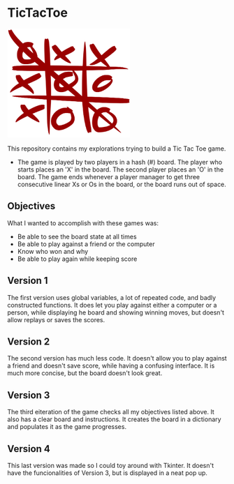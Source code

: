# TicTacToe

<img src="./images/TicTacToe.png" alt="TicTacToe game" height="250"/>

This repository contains my explorations trying to build a Tic Tac Toe game.

- The game is played by two players in a hash (#) board. The player who starts places an 'X' in the board. The second player places an 'O' in the board. The game ends whenever a player manager to get three consecutive linear Xs or Os in the board, or the board runs out of space.

## Objectives

What I wanted to accomplish with these games was:

- Be able to see the board state at all times
- Be able to play against a friend or the computer
- Know who won and why
- Be able to play again while keeping score

## Version 1

The first version uses global variables, a lot of repeated code, and badly constructed functions. It does let you play against either a computer or a person, while displaying he board and showing winning moves, but doesn't allow replays or saves the scores.

## Version 2

The second version has much less code. It doesn't allow you to play against a friend and doesn't save score, while having a confusing interface. It is much more concise, but the board doesn't look great.

## Version 3

The third eiteration of the game checks all my objectives listed above. It also has a clear board and instructions. It creates the board in a dictionary and populates it as the game progresses.

## Version 4

This last version was made so I could toy around with Tkinter. It doesn't have the funcionalities of Version 3, but is displayed in a neat pop up.
